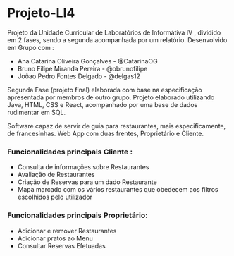 # Projeto-LI4

Projeto da Unidade Curricular de Laboratórios de Informátiva IV , dividido em 2 fases, sendo a segunda acompanhada por um relatório.
Desenvolvido em Grupo com :

- Ana Catarina Oliveira Gonçalves - @CatarinaOG
- Bruno Filipe Miranda Pereira - @obrunofilipe
- Joõao Pedro Fontes Delgado - @delgas12

Segunda Fase (projeto final) elaborada com base na especificação apresentada por membros de outro grupo. 
Projeto elaborado utilizando Java, HTML, CSS e React, acompanhado por uma base de dados rudimentar em SQL.

Software capaz de servir de guia para restaurantes, mais especificamente, de francesinhas. Web App com duas frentes, Proprietário e Cliente.

### Funcionalidades principais Cliente :
- Consulta de informações sobre Restaurantes
- Avaliação de Restaurantes
- Criação de Reservas para um dado Restaurante
- Mapa marcado com os vários restaurantes que obedecem aos filtros escolhidos pelo utilizador

### Funcionalidades principais Proprietário:
- Adicionar e remover Restaurantes
- Adicionar pratos ao Menu
- Consultar Reservas Efetuadas
